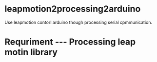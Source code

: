 # leapmotion2processing2arduino
Use leapmotion contorl arduino though processing serial cpmmunication.
# Requriment ---  Processing leap motin library
